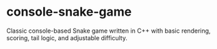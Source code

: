 # console-snake-game
Classic console-based Snake game written in C++ with basic rendering, scoring, tail logic, and adjustable difficulty.
